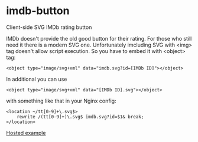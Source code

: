 # imdb-button
Client-side SVG IMDb rating button

IMDb doesn't provide the old good button for their rating. For those who still need it there is a modern SVG one.
Unfortunately imcluding SVG with &lt;img&gt; tag doesn't allow script execution. So you have to embed it with &lt;object&gt; tag:
```
<object type="image/svg+xml" data="imdb.svg?id=[IMDb ID]"></object>
```

In additional you can use 
```
<object type="image/svg+xml" data="[IMDb ID].svg"></object>
```
with something like that in your Nginx config:

```
<location ~/tt[0-9]+\.svg$>
	rewrite /(tt[0-9]+)\.svg$ imdb.svg?id=$1& break;
</location>
```

[Hosted example](https://rating.rumdb.com/)
